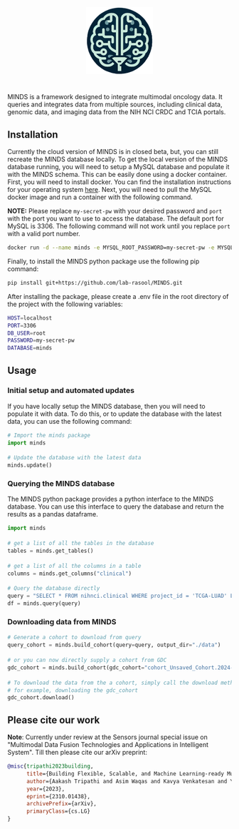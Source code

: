 <div align="center">
    <picture>
        <source media="(prefers-color-scheme: dark)" height="150px" srcset="docs\assets\README_logo.png">
        <img alt="logo" height="150px" src="docs/logo.png">
    </picture>
    <br>
    <h1>
    </h1>
</div>

MINDS is a framework designed to integrate multimodal oncology data. It queries and integrates data from multiple sources, including clinical data, genomic data, and imaging data from the NIH NCI CRDC and TCIA portals.

## Installation

Currently the cloud version of MINDS is in closed beta, but, you can still recreate the MINDS database locally. To get the local version of the MINDS database running, you will need to setup a MySQL database and populate it with the MINDS schema. This can be easily done using a docker container. First, you will need to install docker. You can find the installation instructions for your operating system [here](https://docs.docker.com/get-docker/). Next, you will need to pull the MySQL docker image and run a container with the following command.

**NOTE:** Please replace `my-secret-pw` with your desired password and `port` with the port you want to use to access the database. The default port for MySQL is 3306. The following command will not work until you replace `port` with a valid port number.

```bash
docker run -d --name minds -e MYSQL_ROOT_PASSWORD=my-secret-pw -e MYSQL_DATABASE=minds -p port:3306 mysql
```

Finally, to install the MINDS python package use the following pip command:

```bash
pip install git+https://github.com/lab-rasool/MINDS.git
```

After installing the package, please create a .env file in the root directory of the project with the following variables:

```bash
HOST=localhost
PORT=3306
DB_USER=root
PASSWORD=my-secret-pw
DATABASE=minds   
```

## Usage

### Initial setup and automated updates

If you have locally setup the MINDS database, then you will need to populate it with data. To do this, or to update the database with the latest data, you can use the following command:

```python
# Import the minds package
import minds

# Update the database with the latest data
minds.update()
```

### Querying the MINDS database

The MINDS python package provides a python interface to the MINDS database. You can use this interface to query the database and return the results as a pandas dataframe.

```python
import minds

# get a list of all the tables in the database
tables = minds.get_tables()

# get a list of all the columns in a table
columns = minds.get_columns("clinical")

# Query the database directly
query = "SELECT * FROM nihnci.clinical WHERE project_id = 'TCGA-LUAD' LIMIT 10"
df = minds.query(query)
```

### Downloading data from MINDS

```python
# Generate a cohort to download from query
query_cohort = minds.build_cohort(query=query, output_dir="./data")

# or you can now directly supply a cohort from GDC
gdc_cohort = minds.build_cohort(gdc_cohort="cohort_Unsaved_Cohort.2024-02-12.tsv", output_dir="./data")

# To download the data from the a cohort, simply call the download method for the cohort 
# for example, downloading the gdc_cohort
gdc_cohort.download()
```

## Please cite our work

**Note**: Currently under review at the Sensors journal special issue on "Multimodal Data Fusion Technologies and Applications in Intelligent System". Till then please cite our arXiv preprint:

```bibtex
@misc{tripathi2023building,
      title={Building Flexible, Scalable, and Machine Learning-ready Multimodal Oncology Datasets}, 
      author={Aakash Tripathi and Asim Waqas and Kavya Venkatesan and Yasin Yilmaz and Ghulam Rasool},
      year={2023},
      eprint={2310.01438},
      archivePrefix={arXiv},
      primaryClass={cs.LG}
}
```

